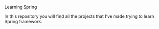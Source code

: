
Learning Spring

In this repository you will find all the projects that I've made trying to learn Spring framework.
